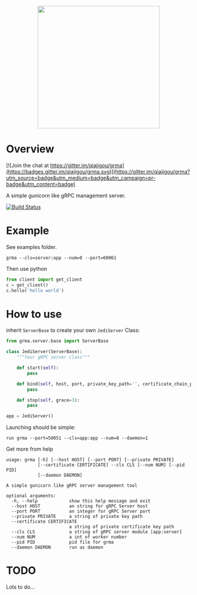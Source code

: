 <p align="center">
<img src="images/logo.png" width="333px">
</p>

# Overview

[![Join the chat at https://gitter.im/qiajigou/grma](https://badges.gitter.im/qiajigou/grma.svg)](https://gitter.im/qiajigou/grma?utm_source=badge&utm_medium=badge&utm_campaign=pr-badge&utm_content=badge)

A simple gunicorn like gRPC management server.

[![Build Status](https://travis-ci.org/qiajigou/grma.svg?branch=master)](https://travis-ci.org/qiajigou/grma)

# Example

See examples folder.

    grma --cls=server:app --num=8 --port=60061
    
Then use python

```python
from client import get_client
c = get_client()
c.hello('hello world')
```

# How to use

inherit `ServerBase` to create your own `JediServer` Class:

```python
from grma.server.base import ServerBase

class JediServer(ServerBase):
    """Your gRPC server class"""

    def start(self):
        pass

    def bind(self, host, port, private_key_path='', certificate_chain_path=''):
        pass

    def stop(self, grace=3):
        pass

app = JediServer()
```

Launching should be simple:

    run grma --port=50051 --cls=app:app --num=8 --daemon=1


Get more from help


```
usage: grma [-h] [--host HOST] [--port PORT] [--private PRIVATE]
            [--certificate CERTIFICATE] --cls CLS [--num NUM] [--pid PID]
            [--daemon DAEMON]

A simple gunicorn like gRPC server management tool

optional arguments:
  -h, --help            show this help message and exit
  --host HOST           an string for gRPC Server host
  --port PORT           an integer for gRPC Server port
  --private PRIVATE     a string of private key path
  --certificate CERTIFICATE
                        a string of private certificate key path
  --cls CLS             a string of gRPC server module [app:server]
  --num NUM             a int of worker number
  --pid PID             pid file for grma
  --daemon DAEMON       run as daemon
```

# TODO

Lots to do...
